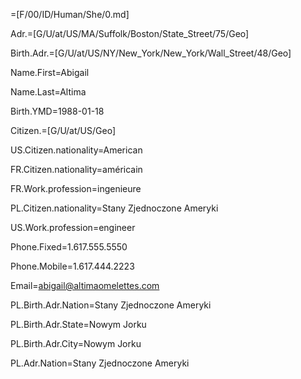 =[F/00/ID/Human/She/0.md]

Adr.=[G/U/at/US/MA/Suffolk/Boston/State_Street/75/Geo]

Birth.Adr.=[G/U/at/US/NY/New_York/New_York/Wall_Street/48/Geo]

Name.First=Abigail

Name.Last=Altima

Birth.YMD=1988-01-18

Citizen.=[G/U/at/US/Geo]

US.Citizen.nationality=American

FR.Citizen.nationality=américain

FR.Work.profession=ingenieure

PL.Citizen.nationality=Stany Zjednoczone Ameryki

US.Work.profession=engineer

Phone.Fixed=1.617.555.5550

Phone.Mobile=1.617.444.2223

Email=abigail@altimaomelettes.com

PL.Birth.Adr.Nation=Stany Zjednoczone Ameryki

PL.Birth.Adr.State=Nowym Jorku

PL.Birth.Adr.City=Nowym Jorku

PL.Adr.Nation=Stany Zjednoczone Ameryki
